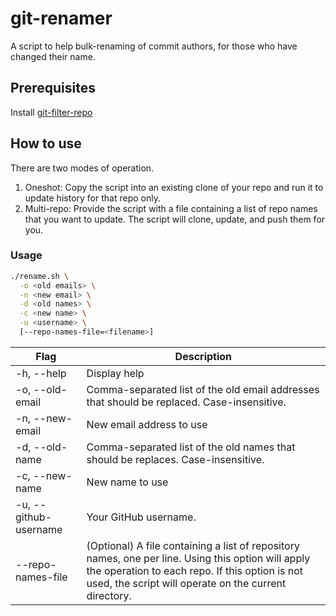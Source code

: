 # git-renamer
A script to help bulk-renaming of commit authors, for those who have changed their name. 

## Prerequisites
Install [git-filter-repo](https://github.com/newren/git-filter-repo)

## How to use
There are two modes of operation.
1. Oneshot: Copy the script into an existing clone of your repo and run it to update history for that repo only.
2. Multi-repo: Provide the script with a file containing a list of repo names that you want to update. The script will clone, update, and push them for you.

### Usage
```bash
./rename.sh \
  -o <old emails> \
  -n <new email> \
  -d <old names> \
  -c <new name> \
  -u <username> \
  [--repo-names-file=<filename>]
```

|Flag|Description|
|----|-----------|
|-h, --help|Display help|
|-o, --old-email|Comma-separated list of the old email addresses that should be replaced. Case-insensitive.|
|-n, --new-email|New email address to use|
|-d, --old-name|Comma-separated list of the old names that should be replaces. Case-insensitive.|
|-c, --new-name|New name to use|
|-u, --github-username|Your GitHub username.|
|--repo-names-file|(Optional) A file containing a list of repository names, one per line. Using this option will apply the operation to each repo. If this option is not used, the script will operate on the current directory.|
